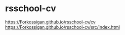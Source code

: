 # rsschool-cv
https://Forkossigan.github.io/rsschool-cv/cv 
https://Forkossigan.github.io/rsschool-cv/src/index.html

